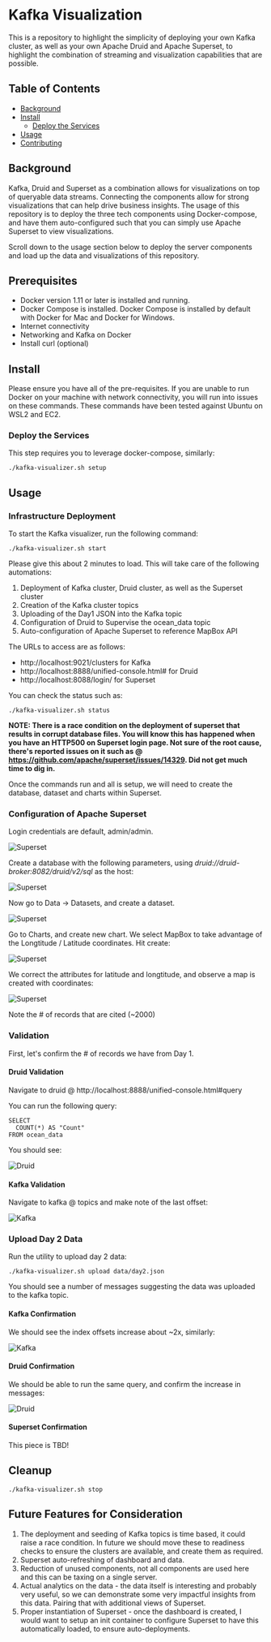 # Kafka Visualization

This is a repository to highlight the simplicity of deploying your own Kafka cluster, as well as your own Apache Druid and Apache Superset, to highlight the combination of streaming and visualization capabilities that are possible.

## Table of Contents

- [Background](#background)
- [Install](#install)
	- [Deploy the Services](#deploy)
- [Usage](#usage)
- [Contributing](#contributing)

## Background

Kafka, Druid and Superset as a combination allows for visualizations on top of queryable data streams. Connecting the components allow for strong visualizations that can help drive business insights. The usage of this repository is to deploy the three tech components using Docker-compose, and have them auto-configured such that you can simply use Apache Superset to view visualizations.

Scroll down to the usage section below to deploy the server components and load up the data and visualizations of this repository.

## Prerequisites

* Docker version 1.11 or later is installed and running.
* Docker Compose is installed. Docker Compose is installed by default with Docker for Mac and Docker for Windows.
* Internet connectivity
* Networking and Kafka on Docker
* Install curl (optional)

## Install

Please ensure you have all of the pre-requisites. If you are unable to run Docker on your machine with network connectivity, you will run into issues on these commands. These commands have been tested against Ubuntu on WSL2 and EC2.

### Deploy the Services

This step requires you to leverage docker-compose, similarly:

```
./kafka-visualizer.sh setup
```

## Usage

### Infrastructure Deployment

To start the Kafka visualizer, run the following command:

```
./kafka-visualizer.sh start
```

Please give this about 2 minutes to load. This will take care of the following automations:

1. Deployment of Kafka cluster, Druid cluster, as well as the Superset cluster
2. Creation of the Kafka cluster topics
3. Uploading of the Day1 JSON into the Kafka topic
4. Configuration of Druid to Supervise the ocean_data topic
5. Auto-configuration of Apache Superset to reference MapBox API

The URLs to access are as follows:

* http://localhost:9021/clusters for Kafka
* http://localhost:8888/unified-console.html# for Druid
* http://localhost:8088/login/ for Superset

You can check the status such as:

```
./kafka-visualizer.sh status
```

**NOTE: There is a race condition on the deployment of superset that results in corrupt database files. You will know this has happened when you have an HTTP500 on Superset login page. Not sure of the root cause, there's reported issues on it such as @ https://github.com/apache/superset/issues/14329. Did not get much time to dig in.**

Once the commands run and all is setup, we will need to create the database, dataset and charts within Superset.

### Configuration of Apache Superset

Login credentials are default, admin/admin. 

![Superset](img/superset-1.png)

Create a database with the following parameters, using *druid://druid-broker:8082/druid/v2/sql* as the host:

![Superset](img/superset-2.png)

Now go to Data -> Datasets, and create a dataset.

![Superset](img/superset-3.png)

Go to Charts, and create new chart. We select MapBox to take advantage of the Longtitude / Latitude coordinates. Hit create:

![Superset](img/superset-4.png)

We correct the attributes for latitude and longtitude, and observe a map is created with coordinates:

![Superset](img/superset-5.png)

Note the # of records that are cited (~2000)

### Validation

First, let's confirm the # of records we have from Day 1.

#### Druid Validation

Navigate to druid @ http://localhost:8888/unified-console.html#query

You can run the following query:

```
SELECT
  COUNT(*) AS "Count"
FROM ocean_data
```

You should see:

![Druid](img/validation-druid.png)

#### Kafka Validation

Navigate to kafka @ topics and make note of the last offset:

![Kafka](img/validation-kafka.png)

### Upload Day 2 Data

Run the utility to upload day 2 data:

```
./kafka-visualizer.sh upload data/day2.json
```

You should see a number of messages suggesting the data was uploaded to the kafka topic.

#### Kafka Confirmation

We should see the index offsets increase about ~2x, similarly:

![Kafka](img/confirmation-kafka.png)

#### Druid Confirmation

We should be able to run the same query, and confirm the increase in messages:

![Druid](img/confirmation-druid.png)

#### Superset Confirmation

This piece is TBD!

## Cleanup

```
./kafka-visualizer.sh stop
```

## Future Features for Consideration

1. The deployment and seeding of Kafka topics is time based, it could raise a race condition. In future we should move these to readiness checks to ensure the clusters are available, and create them as required.
2. Superset auto-refreshing of dashboard and data.
3. Reduction of unused components, not all components are used here and this can be taxing on a single server.
4. Actual analytics on the data - the data itself is interesting and probably very useful, so we can demonstrate some very impactful insights from this data. Pairing that with additional views of Superset.
5. Proper instantiation of Superset - once the dashboard is created, I would want to setup an init container to configure Superset to have this automatically loaded, to ensure auto-deployments.